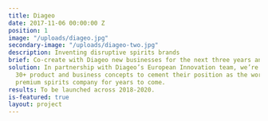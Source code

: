```yaml
---
title: Diageo
date: 2017-11-06 00:00:00 Z
position: 1
image: "/uploads/diageo.jpg"
secondary-image: "/uploads/diageo-two.jpg"
description: Inventing disruptive spirits brands
brief: Co-create with Diageo new businesses for the next three years and beyond.
solution: In partnership with Diageo’s European Innovation team, we’re developing
  30+ product and business concepts to cement their position as the world’s leading
  premium spirits company for years to come.
results: To be launched across 2018-2020.
is-featured: true
layout: project
---
```


